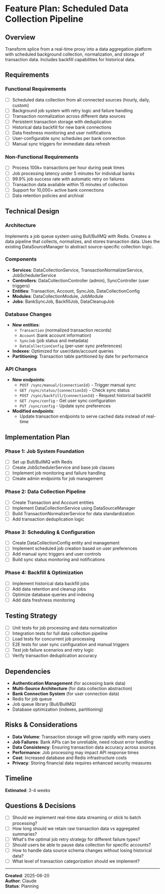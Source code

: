 # Feature Plan: Scheduled Data Collection Pipeline

## Overview
Transform splice from a real-time proxy into a data aggregation platform with scheduled background collection, normalization, and storage of transaction data. Includes backfill capabilities for historical data.

## Requirements
### Functional Requirements
- [ ] Scheduled data collection from all connected sources (hourly, daily, custom)
- [ ] Background job system with retry logic and failure handling
- [ ] Transaction normalization across different data sources
- [ ] Persistent transaction storage with deduplication
- [ ] Historical data backfill for new bank connections
- [ ] Data freshness monitoring and user notifications
- [ ] User-configurable sync schedules per bank connection
- [ ] Manual sync triggers for immediate data refresh

### Non-Functional Requirements
- [ ] Process 100k+ transactions per hour during peak times
- [ ] Job processing latency under 5 minutes for individual banks
- [ ] 99.9% job success rate with automatic retry on failures
- [ ] Transaction data available within 15 minutes of collection
- [ ] Support for 10,000+ active bank connections
- [ ] Data retention policies and archival

## Technical Design

### Architecture
Implements a job queue system using Bull/BullMQ with Redis. Creates a data pipeline that collects, normalizes, and stores transaction data. Uses the existing DataSourceManager to abstract source-specific collection logic.

### Components
- **Services**: DataCollectionService, TransactionNormalizerService, JobSchedulerService
- **Controllers**: DataCollectionController (admin), SyncController (user triggers)
- **Entities**: Transaction, Account, SyncJob, DataCollectionConfig
- **Modules**: DataCollectionModule, JobModule
- **Jobs**: BankSyncJob, BackfillJob, DataCleanupJob

### Database Changes
- **New entities**:
  - `Transaction` (normalized transaction records)
  - `Account` (bank account information)
  - `SyncJob` (job status and metadata)
  - `DataCollectionConfig` (per-user sync preferences)
- **Indexes**: Optimized for user/date/account queries
- **Partitioning**: Transaction table partitioned by date for performance

### API Changes
- **New endpoints**:
  - `POST /sync/manual/{connectionId}` - Trigger manual sync
  - `GET /sync/status/{connectionId}` - Check sync status
  - `POST /sync/backfill/{connectionId}` - Request historical backfill
  - `GET /sync/config` - Get user sync configuration
  - `PUT /sync/config` - Update sync preferences
- **Modified endpoints**:
  - Update transaction endpoints to serve cached data instead of real-time

## Implementation Plan

### Phase 1: Job System Foundation
- [ ] Set up Bull/BullMQ with Redis
- [ ] Create JobSchedulerService and base job classes
- [ ] Implement job monitoring and failure handling
- [ ] Create admin endpoints for job management

### Phase 2: Data Collection Pipeline
- [ ] Create Transaction and Account entities
- [ ] Implement DataCollectionService using DataSourceManager
- [ ] Build TransactionNormalizerService for data standardization
- [ ] Add transaction deduplication logic

### Phase 3: Scheduling & Configuration
- [ ] Create DataCollectionConfig entity and management
- [ ] Implement scheduled job creation based on user preferences
- [ ] Add manual sync triggers and user controls
- [ ] Build sync status monitoring and notifications

### Phase 4: Backfill & Optimization
- [ ] Implement historical data backfill jobs
- [ ] Add data retention and cleanup jobs
- [ ] Optimize database queries and indexing
- [ ] Add data freshness monitoring

## Testing Strategy
- [ ] Unit tests for job processing and data normalization
- [ ] Integration tests for full data collection pipeline
- [ ] Load tests for concurrent job processing
- [ ] E2E tests for user sync configuration and manual triggers
- [ ] Test job failure scenarios and retry logic
- [ ] Verify transaction deduplication accuracy

## Dependencies
- **Authentication Management** (for accessing bank data)
- **Multi-Source Architecture** (for data collection abstraction)
- **Bank Connection System** (for user connection data)
- Redis for job queue
- Job queue library (Bull/BullMQ)
- Database optimization (indexes, partitioning)

## Risks & Considerations
- **Data Volume**: Transaction storage will grow rapidly with many users
- **Job Failures**: Bank APIs can be unreliable, need robust error handling
- **Data Consistency**: Ensuring transaction data accuracy across sources
- **Performance**: Job processing may impact API response times
- **Cost**: Increased database and Redis infrastructure costs
- **Privacy**: Storing financial data requires enhanced security measures

## Timeline
**Estimated**: 3-4 weeks

## Questions & Decisions
- [ ] Should we implement real-time data streaming or stick to batch processing?
- [ ] How long should we retain raw transaction data vs aggregated summaries?
- [ ] What's the optimal job retry strategy for different failure types?
- [ ] Should users be able to pause data collection for specific accounts?
- [ ] How to handle data source schema changes without losing historical data?
- [ ] What level of transaction categorization should we implement?

---
**Created**: 2025-06-20  
**Author**: Claude  
**Status**: Planning